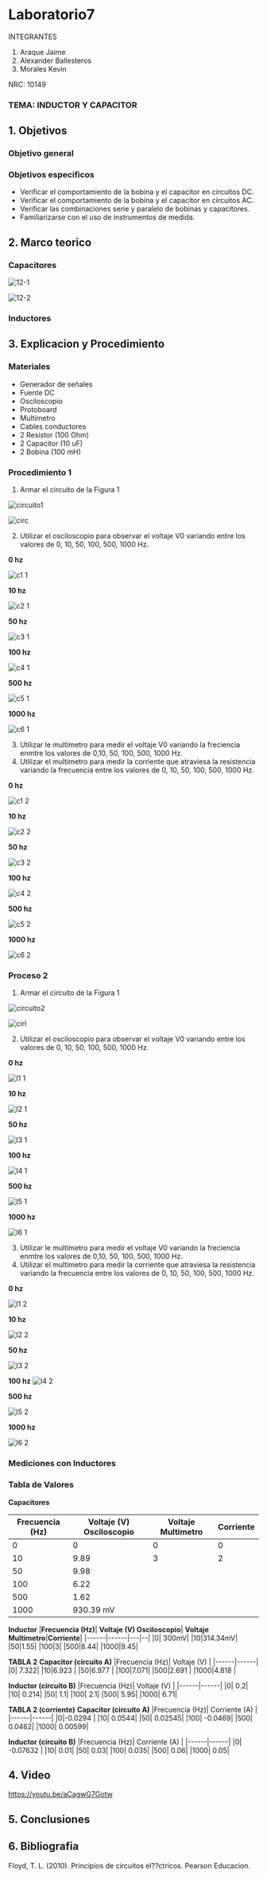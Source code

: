 # Laboratorio7
INTEGRANTES

1. Araque Jaime
2. Alexander Ballesteros
3. Morales Kevin

NRC: 10149
### TEMA: INDUCTOR Y CAPACITOR
## 1. Objetivos
### Objetivo general

### Objetivos especificos
- Verificar el comportamiento de la bobina y el capacitor en circuitos DC.
- Verificar el comportamiento de la bobina y el capacitor en circuitos AC.
- Verificar las combinaciones serie y paralelo de bobinas y capacitores.
- Familiarizarse con el uso de instrumentos de medida.
## 2. Marco teorico
### Capacitores

![12-1](https://user-images.githubusercontent.com/93951775/152908389-07d60c04-653f-41d1-a3ef-3063e5a32b43.jpeg)

![12-2](https://user-images.githubusercontent.com/93951775/152908407-5999240b-ff81-4cc7-b649-abeaf4051b76.jpeg)

### Inductores



## 3. Explicacion y Procedimiento
### Materiales
* Generador de señales
* Fuente DC
* Osciloscopio
* Protoboard
* Multímetro
* Cables conductores
* 2 Resistor (100 Ohm)
* 2 Capacitor (10 uF)
* 2 Bobina (100 mH)

### Procedimiento 1

1. Armar el circuito de la Figura 1

![circuito1](https://user-images.githubusercontent.com/93224166/152911999-f9872343-abe4-4543-a89c-d700fbaaf31f.png)

![circ](https://user-images.githubusercontent.com/93224166/153022845-c176de86-782b-4a3c-88c3-ce96c59fc825.png)

2. Utilizar el osciloscopio para observar el voltaje V0 variando entre los valores de 0, 10, 50, 100, 500, 1000 Hz. 

**0 hz**

![c1 1](https://user-images.githubusercontent.com/93224166/153017542-8a053a68-29e7-4420-8ef4-fc27c0846157.png)

**10 hz**

![c2 1](https://user-images.githubusercontent.com/93224166/153017548-7143fe4b-71af-4fe9-a29b-7429e71eef2f.png)

**50 hz**

![c3 1](https://user-images.githubusercontent.com/93224166/153017554-37114075-e357-4352-8782-d1e6bf8e3da0.png)

**100 hz**

![c4 1](https://user-images.githubusercontent.com/93224166/153017515-1e7ca682-c8c8-4823-9104-3cee95592027.png)

**500 hz**

![c5 1](https://user-images.githubusercontent.com/93224166/153017534-3d9ece85-1d55-4e27-9f44-69f1d08c3122.png)

**1000 hz**

![c6 1](https://user-images.githubusercontent.com/93224166/153017540-8edd3dc1-5299-4c18-9be1-39541346d146.png)




3. Utilizar le multímetro para medir el voltaje V0 variando la freciencia enmtre los valores de 0,10, 50, 100, 500, 1000 Hz. 
4. Utilizar el multímetro para medir la corriente que atraviesa la resistencia variando la frecuencia entre los valores de 0, 10, 50, 100, 500, 1000 Hz. 


**0 hz**

![c1 2](https://user-images.githubusercontent.com/93224166/153025230-c7f62cf4-ddf5-4ebc-9522-8e09bf324448.png)


**10 hz**

![c2 2](https://user-images.githubusercontent.com/93224166/153017553-c6f8281a-4be5-4558-9c0d-d317b1ac927e.png)


**50 hz**

![c3 2](https://user-images.githubusercontent.com/93224166/153017559-b5aa17f7-3253-48fc-b71a-c15c4eb8fa33.png)


**100 hz**

![c4 2](https://user-images.githubusercontent.com/93224166/153017530-fe064382-1b0c-440e-8968-8d7674ff1b06.png)


**500 hz**

![c5 2](https://user-images.githubusercontent.com/93224166/153017539-01a80545-4ca1-44ad-b2f6-84f331cd57c1.png)


**1000 hz**

![c6 2](https://user-images.githubusercontent.com/93224166/153017541-ce3b18f3-19ff-4897-8002-22d6535843c5.png)

### Proceso 2
1. Armar el circuito de la Figura 1


![circuito2](https://user-images.githubusercontent.com/93224166/152911998-a10ae9a6-a216-4f68-9a65-da683b1d45fc.png)

![cirl](https://user-images.githubusercontent.com/93224166/153022892-364ebcf3-56d4-4caa-a4a8-0f914b42f959.png)


2. Utilizar el osciloscopio para observar el voltaje V0 variando entre los valores de 0, 10, 50, 100, 500, 1000 Hz. 


**0 hz**

![l1 1](https://user-images.githubusercontent.com/93224166/153020978-0a394fbd-e292-4fa7-a3ca-c615d44ae0f5.png)


**10 hz**

![l2 1](https://user-images.githubusercontent.com/93224166/153020985-010d4145-4c5d-4bf3-9b58-ccc604d4c92b.png)


**50 hz**

![l3 1](https://user-images.githubusercontent.com/93224166/153020987-9f2c8ada-7884-47c8-b21b-c5cbadd44df6.png)


**100 hz**

![l4 1](https://user-images.githubusercontent.com/93224166/153020994-e806dfe5-bcd6-4ab9-a1f2-a9099ece883f.png)

**500 hz**

![l5 1](https://user-images.githubusercontent.com/93224166/153020959-5a75e229-fc46-40a1-b0fd-391de9ec4c26.png)


**1000 hz**

![l6 1](https://user-images.githubusercontent.com/93224166/153020972-f3594b22-9536-4de1-91dc-e589f9fe4dd3.png)



3.  Utilizar le multímetro para medir el voltaje V0 variando la freciencia enmtre los valores de 0,10, 50, 100, 500, 1000 Hz. 
4. Utilizar el multímetro para medir la corriente que atraviesa la resistencia variando la frecuencia entre los valores de 0, 10, 50, 100, 500, 1000 Hz. 


**0 hz**

![l1 2](https://user-images.githubusercontent.com/93224166/153020981-1867d78b-12fd-4b6f-9b12-56e7c8e33ad0.png)


**10 hz**

![l2 2](https://user-images.githubusercontent.com/93224166/153020986-01760b6c-3b5c-49a4-9c76-26113bb557d1.png)


**50 hz**

![l3 2](https://user-images.githubusercontent.com/93224166/153020991-8c7f762e-72da-409b-b067-806cde705998.png)


**100 hz**
![l4 2](https://user-images.githubusercontent.com/93224166/153020997-9bc78590-2c34-436f-80c4-d495270b4a6e.png)


**500 hz**

![l5 2](https://user-images.githubusercontent.com/93224166/153020969-b0467131-ec83-4530-bd07-677437c08548.png)


**1000 hz**

![l6 2](https://user-images.githubusercontent.com/93224166/153020976-a70e52d4-068c-46d2-921c-d821a63655d7.png)

### Mediciones con Inductores



### Tabla de Valores
**Capacitores**





|**Frecuencia (Hz)**| **Voltaje (V)  Osciloscopio**| **Voltaje Multimetro**|**Corriente**|
|------|------|-------|------|
|0| 0|0|0|
|10|9.89|3|2|
|50|9.98|
|100|6.22|
|500|1.62|
|1000|930.39 mV|




**Inductor**
|**Frecuencia (Hz)**| **Voltaje (V)  Osciloscopio**| **Voltaje Multimetro**|**Corriente**|
|------|------|---|--|
|0| 300mV|
|10|314.34mV|
|50|1.55|
|100|3|
|500|8.44|
|1000|9.45|






**TABLA 2**
**Capacitor (circuito A)**
|Frecuencia (Hz)| Voltaje (V) |
|------|------|
|0| 7.322|
|10|6.923 |
|50|6.977 |
|100|7.071|
|500|2.691 |
|1000|4.818 |


**Inductor (circuito B)**
|Frecuencia (Hz)| Voltaje (V) |
|------|------|
|0| 0.2|
|10| 0.214|
|50| 1.1|
|100| 2.1|
|500| 5.95|
|1000| 6.71|












**TABLA 2 (corriente)**
**Capacitor (circuito A)**
|Frecuencia (Hz)| Corriente (A) |
|------|------|
|0|-0.0294  |
|10| 0.0544|
|50| 0.02545|
|100| -0.0469|
|500| 0.0462|
|1000| 0.00599|


**Inductor (circuito B)**
|Frecuencia (Hz)| Corriente (A) |
|------|------|
|0| -0.07632 |
|10| 0.01|
|50| 0.03|
|100| 0.035|
|500| 0.06|
|1000| 0.05|









## 4. Video 
https://youtu.be/aCagwG7Gotw

## 5. Conclusiones
## 6. Bibliografia
Floyd, T. L. (2010). Principios de circuitos el??ctricos. Pearson Educacion.

